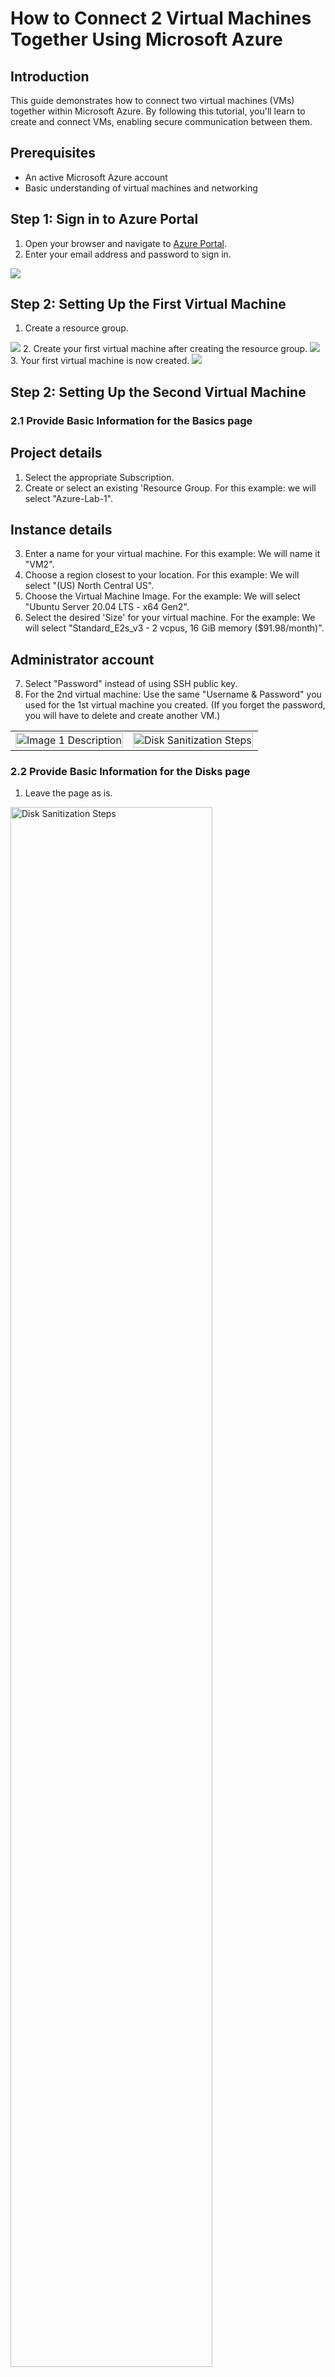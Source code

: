# How to Connect 2 Virtual Machines Together Using Microsoft Azure

## Introduction
This guide demonstrates how to connect two virtual machines (VMs) together within Microsoft Azure. By following this tutorial, you'll learn to create and connect VMs, enabling secure communication between them.

## Prerequisites
- An active Microsoft Azure account
- Basic understanding of virtual machines and networking

## Step 1: Sign in to Azure Portal
1. Open your browser and navigate to [Azure Portal](https://portal.azure.com).
2. Enter your email address and password to sign in.
<img src="https://i.imgur.com/ExNiOVz.png"/>

## Step 2: Setting Up the First Virtual Machine
1. Create a resource group.
<img src="https://i.imgur.com/DZiwlcD.png"/>
2. Create your first virtual machine after creating the resource group.
<img src="https://i.imgur.com/0TPmNH6.png"/>
3. Your first virtual machine is now created.
<img src="https://i.imgur.com/Rc8GLM8.png"/>

## Step 2: Setting Up the Second Virtual Machine
### 2.1 Provide Basic Information for the Basics page
## Project details 
1. Select the appropriate Subscription.
2. Create or select an existing 'Resource Group. For this example: we will select "Azure-Lab-1".
## Instance details
3. Enter a name for your virtual machine. For this example: We will name it "VM2".
4. Choose a region closest to your location. For this example: We will select "(US) North Central US".
5. Choose the Virtual Machine Image. For the example: We will select "Ubuntu Server 20.04 LTS - x64 Gen2".
6.  Select the desired 'Size' for your virtual machine. For the example: We will select "Standard_E2s_v3 - 2 vcpus, 16 GiB memory ($91.98/month)".
## Administrator account
7. Select "Password" instead of using SSH public key.
8. For the 2nd virtual machine: Use the same "Username & Password" you used for the 1st virtual machine you created. (If you forget the password, you will have to delete and create another VM.)
<table>
<tr>
<td>
<img src="https://i.imgur.com/2Whx8Eu.png" alt="Image 1 Description" width="100%"/>
</td>
<td>
<img src="https://i.imgur.com/yyJH46c.png" alt="Disk Sanitization Steps" width="100%"/>
</td>
</tr>
</table>

### 2.2 Provide Basic Information for the Disks page
1. Leave the page as is.
<img src="https://i.imgur.com/iLT6u9s.png" height="80%" width="80%" alt="Disk Sanitization Steps"/>

### 2.3 Provide Basic Information for the Networking page
1. Verify the public and private IP Addresses then leave the page as is.
<img src="https://i.imgur.com/A3JyALs.png" height="80%" width="80%" alt="Disk Sanitization Steps"/>

### 2.4 Review & Create a Virtual Machine
1. Once it starts validating the information to see if everything is clear, you will see "Your deployment is complete". That is when your virtual machine will be created.
<img src="https://i.imgur.com/qnYPKTM.png" height="80%" width="80%" alt="Disk Sanitization Steps"/>
2. Search and click on "Virtual Machines" from the search bar to look for the VM you created.
<img src="https://i.imgur.com/MdXKfgO.png" height="80%" width="80%" alt="Disk Sanitization Steps"/>
3. The Virtual machine is now created.
<img src="https://i.imgur.com/Rc8GLM8.png" height="80%" width="80%" alt="Disk Sanitization Steps"/>

## Step 3: Configuring Networking Between VMs

### 3.1 Creating Virtual Network
1. In Azure portal, navigate to 'Virtual networks' > 'Add.'
2. Configure the virtual network settings, ensuring it matches the virtual network of the VMs.
3. Click 'Create.'

### 3.2 Configuring Subnets
1. Within the virtual network, navigate to 'Subnets' > 'Add.'
2. Configure the subnet settings to enable communication between the VMs.
3. Click 'Create.'

### 3.3 Connecting VMs
1. In the virtual network settings, navigate to 'Peerings.'
2. Configure the peering settings to connect the two VMs.
3. Validate the connection between the VMs.

## Step 4: Testing the Connection
1. Connect to the first VM through SSH or Remote Desktop.
2. Use `ping` or other networking tools to test the connection to the second VM.

## Conclusion
You have successfully connected two virtual machines together in Microsoft Azure. This setup allows for secure communication between VMs and serves as a foundation for more complex networking scenarios.

## References
- [Microsoft Azure Virtual Networking Documentation](link-to-documentation)
